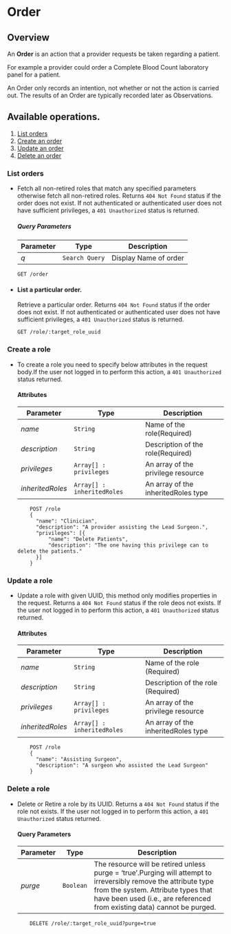 # Order

## Overview

An **Order** is an action that a provider requests be taken regarding a patient.

For example a provider could order a Complete Blood Count laboratory panel for a patient.

An Order only records an intention, not whether or not the action is carried out. The results of an Order are typically recorded later as Observations.

## Available operations.

1. [List orders](#list-orders)
2. [Create an order](#create-an-order)
3. [Update an order](#update-an-order)
4. [Delete an order](#delete-an-order)


### List orders

* Fetch all non-retired roles that match any specified parameters otherwise fetch all non-retired roles. Returns `404 Not Found` status if the order does not exist. 
If not authenticated or authenticated user does not have sufficient privileges, a `401 Unauthorized` 
status is returned.

    ##### Query Parameters

    Parameter | Type | Description
    --- | --- | ---
    *q* | `Search Query` | Display Name of order

    ```console
    GET /order
     ```

* #### List a particular order.

    Retrieve a particular order. Returns `404 Not Found` status if the order does not exist. 
If not authenticated or authenticated user does not have sufficient privileges, a `401 Unauthorized` 
status is returned.

    ```console
    GET /role/:target_role_uuid
    ```

### Create a role

* To create a role you need to specify below attributes in the request body.If the user not logged in to perform this action,
 a `401 Unauthorized` status returned.

    #### Attributes

    Parameter | Type | Description
    --- | --- | ---
    *name* | `String` | Name of the role(Required)
    *description* | `String` | Description of the role(Required)
    *privileges* | `Array[] : privileges` | An array of the privilege resource
    *inheritedRoles* | `Array[] : inheritedRoles` | An array of the inheritedRoles type

    ```console
        POST /role
        {
          "name": "Clinician",
          "description": "A provider assisting the Lead Surgeon.",
          "privileges": [{
              "name": "Delete Patients",
              "description": "The one having this privilege can to delete the patients."
          }]
        }
    ```
### Update a role

*  Update a role with given UUID, this method only modifies properties in the request. Returns a `404 Not Found`
status if the role deos not exists. If the user not logged in to perform this action, a `401 Unauthorized` status returned.

    #### Attributes

    Parameter | Type | Description
    --- | --- | ---
    *name* | `String` | Name of the role (Required)
    *description* | `String` | Description of the role (Required)
    *privileges* | `Array[] : privileges` | An array of the privilege resource
    *inheritedRoles* | `Array[] : inheritedRoles` | An array of the inheritedRoles type

    ```console
        POST /role
        {
          "name": "Assisting Surgeon",
          "description": "A surgeon who assisted the Lead Surgeon"
        }
    ```

### Delete a role

* Delete or Retire a role by its UUID. Returns a `404 Not Found` status if the role not
 exists. If the user not logged in to  perform this action, a `401 Unauthorized` status returned.

    #### Query Parameters

    Parameter | Type | Description
    --- | --- | ---
    *purge* | `Boolean` | The resource will be retired unless purge = ‘true’.Purging will attempt to irreversibly remove the attribute type from the system. Attribute types that have been used (i.e., are referenced from existing data) cannot be purged.

    ```console
        DELETE /role/:target_role_uuid?purge=true
     ```